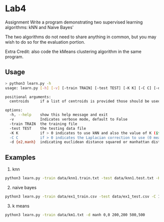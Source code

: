 # Lab4

Assignment
Write a program demonstrating two supervised learning algorithms: kNN and Naive Bayes'

The two algorithms do not need to share anything in common, but you may wish to do so for the evaluation portion.

Extra Credit: also code the kMeans clustering algorithm in the same program.

## Usage
``` bash
> python3 learn.py -h
usage: learn.py [-h] [-v] [-train TRAIN] [-test TEST] [-K K] [-C C] [-d {e2,manh}] [centroids ...]

positional arguments:
  centroids     if a list of centroids is provided those should be used for kMeans

options:
  -h, --help    show this help message and exit
  -v            Indicates verbose mode, default to False
  -train TRAIN  the training file
  -test TEST    the testing data file
  -K K          if > 0 indicates to use kNN and also the value of K (if 0, do Naive Bayes')
  -C C          if > 0 indicates the Laplacian correction to use (0 means don't use one)
  -d {e2,manh}  indicating euclidean distance squared or manhattan distance to use
```

## Examples

1. knn
``` bash
python3 learn.py -train data/knn1.train.txt -test data/knn1.test.txt -K 3
```
2. naive bayes
``` bash
python3 learn.py -train data/ex1_train.csv -test data/ex1_test.csv -C 1
```
3. k means
``` bash
python3 learn.py -train data/km1.txt -d manh 0,0 200,200 500,500
```